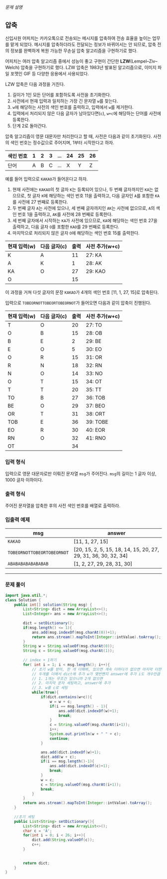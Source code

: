 ###### 문제 설명

## 압축

신입사원 어피치는 카카오톡으로 전송되는 메시지를 압축하여 전송 효율을 높이는 업무를 맡게 되었다. 메시지를 압축하더라도 전달되는 정보가 바뀌어서는 안 되므로, 압축 전의 정보를 완벽하게 복원 가능한 무손실 압축 알고리즘을 구현하기로 했다.

어피치는 여러 압축 알고리즘 중에서 성능이 좋고 구현이 간단한 **LZW**(Lempel–Ziv–Welch) 압축을 구현하기로 했다. LZW 압축은 1983년 발표된 알고리즘으로, 이미지 파일 포맷인 GIF 등 다양한 응용에서 사용되었다.

LZW 압축은 다음 과정을 거친다.

1. 길이가 1인 모든 단어를 포함하도록 사전을 초기화한다.
2. 사전에서 현재 입력과 일치하는 가장 긴 문자열 `w`를 찾는다.
3. `w`에 해당하는 사전의 색인 번호를 출력하고, 입력에서 `w`를 제거한다.
4. 입력에서 처리되지 않은 다음 글자가 남아있다면(`c`), `w+c`에 해당하는 단어를 사전에 등록한다.
5. 단계 2로 돌아간다.

압축 알고리즘이 영문 대문자만 처리한다고 할 때, 사전은 다음과 같이 초기화된다. 사전의 색인 번호는 정수값으로 주어지며, 1부터 시작한다고 하자.

|색인 번호|1|2|3|...|24|25|26|
|---|---|---|---|---|---|---|---|
|단어|A|B|C|...|X|Y|Z|

예를 들어 입력으로 `KAKAO`가 들어온다고 하자.

1. 현재 사전에는 `KAKAO`의 첫 글자 `K`는 등록되어 있으나, 두 번째 글자까지인 `KA`는 없으므로, 첫 글자 `K`에 해당하는 색인 번호 11을 출력하고, 다음 글자인 `A`를 포함한 `KA`를 사전에 27 번째로 등록한다.
2. 두 번째 글자 `A`는 사전에 있으나, 세 번째 글자까지인 `AK`는 사전에 없으므로, `A`의 색인 번호 1을 출력하고, `AK`를 사전에 28 번째로 등록한다.
3. 세 번째 글자에서 시작하는 `KA`가 사전에 있으므로, `KA`에 해당하는 색인 번호 27을 출력하고, 다음 글자 `O`를 포함한 `KAO`를 29 번째로 등록한다.
4. 마지막으로 처리되지 않은 글자 `O`에 해당하는 색인 번호 15를 출력한다.

|현재 입력(w)|다음 글자(c)|출력|사전 추가(w+c)|
|---|---|---|---|
|K|A|11|27: KA|
|A|K|1|28: AK|
|KA|O|27|29: KAO|
|O||15||

이 과정을 거쳐 다섯 글자의 문장 `KAKAO`가 4개의 색인 번호 [11, 1, 27, 15]로 압축된다.

입력으로 `TOBEORNOTTOBEORTOBEORNOT`가 들어오면 다음과 같이 압축이 진행된다.

|현재 입력(w)|다음 글자(c)|출력|사전 추가(w+c)|
|---|---|---|---|
|T|O|20|27: TO|
|O|B|15|28: OB|
|B|E|2|29: BE|
|E|O|5|30: EO|
|O|R|15|31: OR|
|R|N|18|32: RN|
|N|O|14|33: NO|
|O|T|15|34: OT|
|T|T|20|35: TT|
|TO|B|27|36: TOB|
|BE|O|29|37: BEO|
|OR|T|31|38: ORT|
|TOB|E|36|39: TOBE|
|EO|R|30|40: EOR|
|RN|O|32|41: RNO|
|OT||34||

### 입력 형식

입력으로 영문 대문자로만 이뤄진 문자열 `msg`가 주어진다. `msg`의 길이는 1 글자 이상, 1000 글자 이하이다.

### 출력 형식

주어진 문자열을 압축한 후의 사전 색인 번호를 배열로 출력하라.

### 입출력 예제

| msg                        | answer                                                         |
| -------------------------- | -------------------------------------------------------------- |
| `KAKAO`                    | [11, 1, 27, 15]                                                |
| `TOBEORNOTTOBEORTOBEORNOT` | [20, 15, 2, 5, 15, 18, 14, 15, 20, 27, 29, 31, 36, 30, 32, 34] |
| `ABABABABABABABAB`         | [1, 2, 27, 29, 28, 31, 30]                                     |

---
### 문제 풀이

```java
import java.util.*;
class Solution {
    public int[] solution(String msg) {
        List<String> dict = new ArrayList<>();
        List<Integer> ans = new ArrayList<>();
        
        dict = setDictionary();
        if(msg.length() <= 1){
            ans.add(msg.indexOf(msg.charAt(0))+1);
            return ans.stream().mapToInt(Integer::intValue).toArray();
        }
        String w = String.valueOf(msg.charAt(0));
        String c = String.valueOf(msg.charAt(1));
        
        // index + 1하기
        for( int i = 1; i < msg.length(); i++){
            // 초기 w를 받아, 한 개 더해봐, 있으면 계속 더하다가 없으면 마지막 더한 문자를 c로 세팅
            // 두개를 더해서 dict에 추가 w가 몇번짼지 answer에 추가 i도 개수만큼 추가
            // 1. 1개는 무조건 있으니까 2개 없으면 
            // 2. 마지막 문자 세팅하고, answer에 추가
            // 3. w를 c로 세팅
            while(true){
                if(dict.contains(w+c)){
                    w = w + c;
                    if(i == msg.length() - 1){
                        ans.add(dict.indexOf(w)+1);
                        break;
                    }
                    c = String.valueOf(msg.charAt(i+1));
                    i++;
                    System.out.println(w + " " + c);
                    continue;
                }

                ans.add(dict.indexOf(w)+1);
                dict.add(w + c);
                if(i == msg.length()-1){
                    ans.add(dict.indexOf(c)+1);
                    break;
                }               
                w = c;
                c = String.valueOf(msg.charAt(i+1));
                break;
            }
        }
        return ans.stream().mapToInt(Integer::intValue).toArray();
    }
    
    //초기 세팅
    public List<String> setDictionary(){
        List<String> dict = new ArrayList<>();
        char c = 'A';
        for(int i = 0; i < 26; i++){
            dict.add(String.valueOf(c));
            c++;
        }
        
        
        return dict;
    }
}
```
